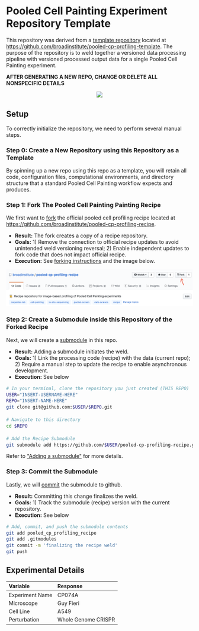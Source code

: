 # Pooled Cell Painting Experiment Repository Template

This repository was derived from a [template repository](https://github.blog/2019-06-06-generate-new-repositories-with-repository-templates/) located at https://github.com/broadinstitute/pooled-cp-profiling-template.
The purpose of the repository is to weld together a versioned data processing pipeline with versioned processed output data for a single Pooled Cell Painting experiment.

**AFTER GENERATING A NEW REPO, CHANGE OR DELETE ALL NONSPECIFIC DETAILS**

<p align="center">
<img src="https://raw.githubusercontent.com/broadinstitute/pooled-cp-profiling-template/a57cb7f9e36b89ff56acf094f18ca06b1a53b719/media/pipeline_weld.png" width="500">
</p>

## Setup

To correctly initialize the repository, we need to perform several manual steps.

### Step 0: Create a New Repository **using this Repository as a Template**

By spinning up a new repo using this repo as a template, you will retain all code, configuration files, computational environments, and directory structure that a standard Pooled Cell Painting workflow expects and produces.

### Step 1: Fork The Pooled Cell Painting Painting Recipe

We first want to [fork](https://help.github.com/en/github/getting-started-with-github/fork-a-repo) the official pooled cell profiling recipe located at https://github.com/broadinstitute/pooled-cp-profiling-recipe.

* **Result:** The fork creates a copy of a recipe repository.
* **Goals:** 1) Remove the connection to official recipe updates to avoid unintended weld versioning reversal; 2) Enable independent updates to fork code that does not impact official recipe.
* **Execution:** See [forking instructions](https://help.github.com/en/github/getting-started-with-github/fork-a-repo) and the image below.

![Step 1: Fork](media/step1_forkrecipe.png)

### Step 2: Create a Submodule inside this Repository of the Forked Recipe

Next, we will create a [submodule](https://gist.github.com/gitaarik/8735255) in this repo.

* **Result:** Adding a submodule initiates the weld.
* **Goals:** 1) Link the processing code (recipe) with the data (current repo); 2) Require a manual step to update the recipe to enable asynchronous development.
* **Execution:** See below

```bash
# In your terminal, clone the repository you just created (THIS REPO)
USER="INSERT-USERNAME-HERE"
REPO="INSERT-NAME-HERE"
git clone git@github.com:$USER/$REPO.git

# Navigate to this directory
cd $REPO

# Add the Recipe Submodule
git submodule add https://github.com/$USER/pooled-cp-profiling-recipe.git pooled-cp-profiling-recipe
```

Refer to ["Adding a submodule"](https://gist.github.com/gitaarik/8735255#adding-a-submodule) for more details.

### Step 3: Commit the Submodule

Lastly, we will [commit](https://help.github.com/en/desktop/contributing-to-projects/committing-and-reviewing-changes-to-your-project#about-commits) the submodule to github.

* **Result:** Committing this change finalizes the weld.
* **Goals:** 1) Track the submodule (recipe) version with the current repository.
* **Execution:** See below

```bash
# Add, commit, and push the submodule contents
git add pooled_cp_profiling_recipe
git add .gitmodules
git commit -m 'finalizing the recipe weld'
git push
```

## Experimental Details

| Variable | Response |
| :------- | :------- |
| Experiment Name | CP074A |
| Microscope | Guy Fieri |
| Cell Line | A549 |
| Perturbation | Whole Genome CRISPR |
